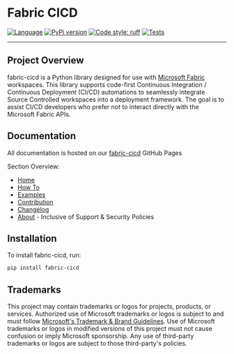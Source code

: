 # Fabric CICD

[![Language](https://img.shields.io/badge/language-Python-blue.svg)](https://www.python.org/)
[![PyPi version](https://badgen.net/pypi/v/fabric-cicd/)](https://pypi.org/project/fabric-cicd)
[![Code style: ruff](https://img.shields.io/badge/code%20style-ruff-000000.svg)](https://github.com/charliermarsh/ruff)
[![Tests](https://img.shields.io/github/actions/workflow/status/microsoft/fabric-cicd/unit-test.yml?logo=github&label=tests&branch=main)](https://github.com/microsoft/fabric-cicd/actions/workflows/test.yml)

---

## Project Overview

fabric-cicd is a Python library designed for use with [Microsoft Fabric](https://learn.microsoft.com/en-us/fabric/) workspaces. This library supports code-first Continuous Integration / Continuous Deployment (CI/CD) automations to seamlessly integrate Source Controlled workspaces into a deployment framework. The goal is to assist CI/CD developers who prefer not to interact directly with the Microsoft Fabric APIs.

## Documentation

All documentation is hosted on our [fabric-cicd](https://microsoft.github.io/fabric-cicd/) GitHub Pages

Section Overview:

-   [Home](https://microsoft.github.io/fabric-cicd/latest/)
-   [How To](https://microsoft.github.io/fabric-cicd/latest/how_to/)
-   [Examples](https://microsoft.github.io/fabric-cicd/latest/example/)
-   [Contribution](https://microsoft.github.io/fabric-cicd/latest/contribution/)
-   [Changelog](https://microsoft.github.io/fabric-cicd/latest/changelog/)
-   [About](https://microsoft.github.io/fabric-cicd/latest/help/) - Inclusive of Support & Security Policies

## Installation

To install fabric-cicd, run:

```bash
pip install fabric-cicd
```

## Trademarks

This project may contain trademarks or logos for projects, products, or services. Authorized use of Microsoft trademarks or logos is subject to and must follow [Microsoft's Trademark & Brand Guidelines](https://www.microsoft.com/en-us/legal/intellectualproperty/trademarks/usage/general). Use of Microsoft trademarks or logos in modified versions of this project must not cause confusion or imply Microsoft sponsorship. Any use of third-party trademarks or logos are subject to those third-party's policies.
